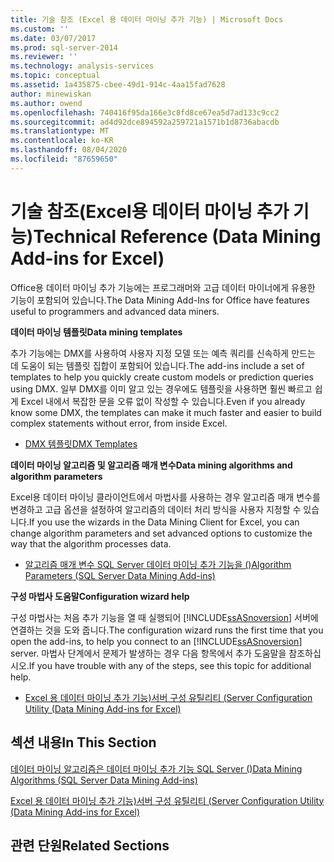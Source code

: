```yaml
---
title: 기술 참조 (Excel 용 데이터 마이닝 추가 기능) | Microsoft Docs
ms.custom: ''
ms.date: 03/07/2017
ms.prod: sql-server-2014
ms.reviewer: ''
ms.technology: analysis-services
ms.topic: conceptual
ms.assetid: 1a435875-cbee-49d1-914c-4aa15fad7628
author: minewiskan
ms.author: owend
ms.openlocfilehash: 740416f95da166e3c8fd8ce67ea5d7ad133c9cc2
ms.sourcegitcommit: ad4d92dce894592a259721a1571b1d8736abacdb
ms.translationtype: MT
ms.contentlocale: ko-KR
ms.lasthandoff: 08/04/2020
ms.locfileid: "87659650"
---
```

# <a name="technical-reference-data-mining-add-ins-for-excel"></a><span data-ttu-id="b9ead-102">기술 참조(Excel용 데이터 마이닝 추가 기능)</span><span class="sxs-lookup"><span data-stu-id="b9ead-102">Technical Reference (Data Mining Add-ins for Excel)</span></span>
  <span data-ttu-id="b9ead-103">Office용 데이터 마이닝 추가 기능에는 프로그래머와 고급 데이터 마이너에게 유용한 기능이 포함되어 있습니다.</span><span class="sxs-lookup"><span data-stu-id="b9ead-103">The Data Mining Add-Ins for Office have features useful to programmers and advanced data miners.</span></span>  
  
 <span data-ttu-id="b9ead-104">**데이터 마이닝 템플릿**</span><span class="sxs-lookup"><span data-stu-id="b9ead-104">**Data mining templates**</span></span>  
  
 <span data-ttu-id="b9ead-105">추가 기능에는 DMX를 사용하여 사용자 지정 모델 또는 예측 쿼리를 신속하게 만드는 데 도움이 되는 템플릿 집합이 포함되어 있습니다.</span><span class="sxs-lookup"><span data-stu-id="b9ead-105">The add-ins include a set of templates to help you quickly create custom models or prediction queries using DMX.</span></span> <span data-ttu-id="b9ead-106">일부 DMX를 이미 알고 있는 경우에도 템플릿을 사용하면 훨씬 빠르고 쉽게 Excel 내에서 복잡한 문을 오류 없이 작성할 수 있습니다.</span><span class="sxs-lookup"><span data-stu-id="b9ead-106">Even if you already know some DMX, the templates can make it much faster and easier to build complex statements without error, from inside Excel.</span></span>  
  
-   [<span data-ttu-id="b9ead-107">DMX 템플릿</span><span class="sxs-lookup"><span data-stu-id="b9ead-107">DMX Templates</span></span>](dmx-templates.md)  
  
 <span data-ttu-id="b9ead-108">**데이터 마이닝 알고리즘 및 알고리즘 매개 변수**</span><span class="sxs-lookup"><span data-stu-id="b9ead-108">**Data mining algorithms and algorithm parameters**</span></span>  
  
 <span data-ttu-id="b9ead-109">Excel용 데이터 마이닝 클라이언트에서 마법사를 사용하는 경우 알고리즘 매개 변수를 변경하고 고급 옵션을 설정하여 알고리즘의 데이터 처리 방식을 사용자 지정할 수 있습니다.</span><span class="sxs-lookup"><span data-stu-id="b9ead-109">If you use the wizards in the Data Mining Client for Excel, you can change algorithm parameters and set advanced options to customize the way that the algorithm processes data.</span></span>  
  
-   [<span data-ttu-id="b9ead-110">알고리즘 매개 변수 SQL Server 데이터 마이닝 추가 기능을 &#40;&#41;</span><span class="sxs-lookup"><span data-stu-id="b9ead-110">Algorithm Parameters &#40;SQL Server Data Mining Add-ins&#41;</span></span>](algorithm-parameters-sql-server-data-mining-add-ins.md)  
  
 <span data-ttu-id="b9ead-111">**구성 마법사 도움말**</span><span class="sxs-lookup"><span data-stu-id="b9ead-111">**Configuration wizard help**</span></span>  
  
 <span data-ttu-id="b9ead-112">구성 마법사는 처음 추가 기능을 열 때 실행되어 [!INCLUDE[ssASnoversion](../includes/ssasnoversion-md.md)] 서버에 연결하는 것을 도와 줍니다.</span><span class="sxs-lookup"><span data-stu-id="b9ead-112">The configuration wizard runs the first time that you open the add-ins, to help you connect to an [!INCLUDE[ssASnoversion](../includes/ssasnoversion-md.md)] server.</span></span> <span data-ttu-id="b9ead-113">마법사 단계에서 문제가 발생하는 경우 다음 항목에서 추가 도움말을 참조하십시오.</span><span class="sxs-lookup"><span data-stu-id="b9ead-113">If you have trouble with any of the steps, see this topic for additional help.</span></span>  
  
-   [<span data-ttu-id="b9ead-114">Excel 용 데이터 마이닝 추가 기능&#41;서버 구성 유틸리티 &#40;</span><span class="sxs-lookup"><span data-stu-id="b9ead-114">Server Configuration Utility &#40;Data Mining Add-ins for Excel&#41;</span></span>](server-configuration-utility-data-mining-add-ins-for-excel.md)  
  
## <a name="in-this-section"></a><span data-ttu-id="b9ead-115">섹션 내용</span><span class="sxs-lookup"><span data-stu-id="b9ead-115">In This Section</span></span>  
 [<span data-ttu-id="b9ead-116">데이터 마이닝 알고리즘은 데이터 마이닝 추가 기능 SQL Server &#40;&#41;</span><span class="sxs-lookup"><span data-stu-id="b9ead-116">Data Mining Algorithms &#40;SQL Server Data Mining Add-ins&#41;</span></span>](data-mining-algorithms-sql-server-data-mining-add-ins.md)  
  
 [<span data-ttu-id="b9ead-117">Excel 용 데이터 마이닝 추가 기능&#41;서버 구성 유틸리티 &#40;</span><span class="sxs-lookup"><span data-stu-id="b9ead-117">Server Configuration Utility &#40;Data Mining Add-ins for Excel&#41;</span></span>](server-configuration-utility-data-mining-add-ins-for-excel.md)  
  
## <a name="related-sections"></a><span data-ttu-id="b9ead-118">관련 단원</span><span class="sxs-lookup"><span data-stu-id="b9ead-118">Related Sections</span></span>  
  
